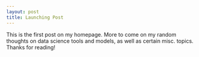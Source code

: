 ```yaml
---
layout: post
title: Launching Post
---
```


This is the first post on my homepage. More to come on my random thoughts on data science tools and  models, as well as certain  misc. topics. Thanks for reading! 
